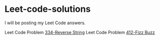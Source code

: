 # Leet-code-solutions
I will be posting my Leet Code answers. 

Leet Code Problem [334-Reverse String](https://github.com/jflopezr11/Leet-code-solutions/blob/master/344-Reverse_String.js)
Leet Code Problem [412-Fizz Buzz](https://github.com/jflopezr11/Leet-code-solutions/blob/master/412-Fizz_Buzz.js)
